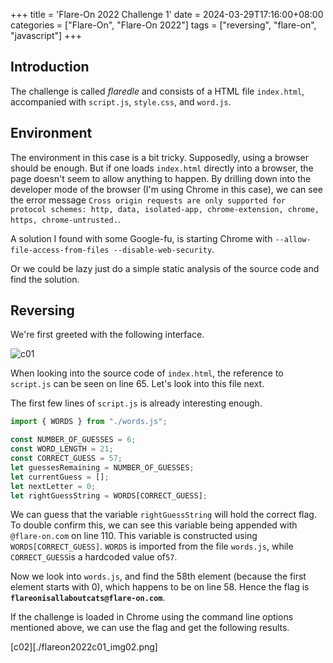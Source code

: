 +++
title = 'Flare-On 2022 Challenge 1'
date = 2024-03-29T17:16:00+08:00
categories = ["Flare-On", "Flare-On 2022"]
tags = ["reversing", "flare-on", "javascript"]
+++

## Introduction

The challenge is called _flaredle_ and consists of a HTML file `index.html`,
accompanied with `script.js`, `style.css`, and `word.js`.

## Environment

The environment in this case is a bit tricky. Supposedly, using a browser
should be enough. But if one loads `index.html` directly into a browser, the
page doesn't seem to allow anything to happen. By drilling down into the developer
mode of the browser (I'm using Chrome in this case), we can see the error message
`Cross origin requests are only supported for protocol schemes: http, data,
isolated-app, chrome-extension, chrome, https, chrome-untrusted.`.

A solution I found with some Google-fu, is starting Chrome with
`--allow-file-access-from-files --disable-web-security`.

Or we could be lazy just do a simple static analysis of the source code and
find the solution.

## Reversing

We're first greeted with the following interface.

![c01](./flareon2022c01_img01.png)

When looking into the source code of `index.html`, the reference to `script.js` can
be seen on line 65. Let's look into this file next.

The first few lines of `script.js` is already interesting enough.

```javascript
import { WORDS } from "./words.js";

const NUMBER_OF_GUESSES = 6;
const WORD_LENGTH = 21;
const CORRECT_GUESS = 57;
let guessesRemaining = NUMBER_OF_GUESSES;
let currentGuess = [];
let nextLetter = 0;
let rightGuessString = WORDS[CORRECT_GUESS];
```

We can guess that the variable `rightGuessString` will hold the correct flag.
To double confirm this, we can see this variable being appended with
`@flare-on.com` on line 110. This variable is constructed using `WORDS[CORRECT_GUESS]`.
`WORDS` is imported from the file `words.js`, while `CORRECT_GUESS`is a hardcoded
value of`57`.

Now we look into `words.js`, and find the 58th element (because the first element
starts with 0), which happens to be on line 58. Hence the flag is
**`flareonisallaboutcats@flare-on.com`**.

If the challenge is loaded in Chrome using the command line options mentioned
above, we can use the flag and get the following results.

[c02][./flareon2022c01_img02.png]
